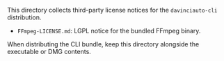 This directory collects third-party license notices for the `davinciauto-cli` distribution.

- `FFmpeg-LICENSE.md`: LGPL notice for the bundled FFmpeg binary.

When distributing the CLI bundle, keep this directory alongside the executable or DMG contents.
